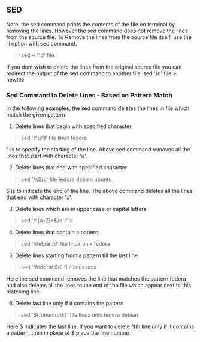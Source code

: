 

## SED ##


Note: the sed command prints the contents of the file on terminal by removing the lines.
    However the sed command does not remove the lines from the source file. To Remove the lines from the source file itself, 
use the -i option with sed command.
> sed -i '1d' file

If you dont wish to delete the lines from the original source file you can redirect the output of the sed command to another file.
sed '1d' file > newfile

###  Sed Command to Delete Lines - Based on Pattern Match
In the following examples, the sed command deletes the lines in file which match the given pattern.

1. Delete lines that begin with specified character
> sed '/^u/d' file
linux
fedora

^ is to specify the starting of the line. Above sed command removes all the lines that start with character 'u'.

2. Delete lines that end with specified character
> sed '/x$/d' file
fedora
debian
ubuntu

$ is to indicate the end of the line. The above command deletes all the lines that end with character 'x'.

3. Delete lines which are in upper case or capital letters
> sed '/^[A-Z]*$/d' file

4. Delete lines that contain a pattern
> sed '/debian/d' file
linux
unix
fedora

5. Delete lines starting from a pattern till the last line
> sed '/fedora/,$d' file
linux
unix

Here the sed command removes the line that matches the pattern fedora and also deletes all the lines to the end of the file which appear next to this matching line.

6. Delete last line only if it contains the pattern
> sed '${/ubuntu/d;}' file
linux
unix
fedora
debian

Here $ indicates the last line. If you want to delete Nth line only if it contains a pattern, then in place of $ place the line number.

